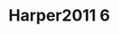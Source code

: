 <a name="material" />

# Harper2011 6
<script type="application/ld+json">
  {
    "@context": "https://schema.org/",
    "@type": "ChemicalSubstance",
    "http://purl.org/dc/terms/conformsTo":
      {
        "@type": "CreativeWork",
        "@id": "https://bioschemas.org/profiles/ChemicalSubstance/0.4-RELEASE/"
      },
    "@id": "https://egonw.github.io/nanowiki/nanowiki96.html#material",
    "name": "Harper2011 6",
    "sameAs: "http://127.0.0.1/mediawiki/index.php/Special:URIResolver/Harper2011_6"
  }
</script>

